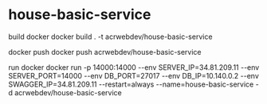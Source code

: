 # house-basic-service

build docker
docker build . -t acrwebdev/house-basic-service

docker push
docker push acrwebdev/house-basic-service

run docker
docker run -p 14000:14000 --env SERVER_IP=34.81.209.11 --env SERVER_PORT=14000 --env DB_PORT=27017 --env DB_IP=10.140.0.2 --env SWAGGER_IP=34.81.209.11 --restart=always --name=house-basic-service -d acrwebdev/house-basic-service
